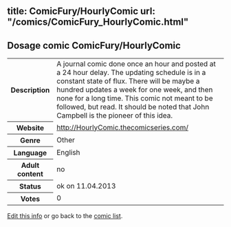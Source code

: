 title: ComicFury/HourlyComic
url: "/comics/ComicFury_HourlyComic.html"
---
Dosage comic ComicFury/HourlyComic
-----------------------------------------

<table class="comicinfo">
<tr>
<th>Description</th><td>A journal comic done once an hour and posted at a 24 hour delay. The updating schedule is in a constant state of flux. There will be maybe a hundred updates a week for one week, and then none for a long time. This comic not meant to be followed, but read. It should be noted that John Campbell is the pioneer of this idea.</td>
</tr>
<tr>
<th>Website</th><td><a href="http://HourlyComic.thecomicseries.com/">http://HourlyComic.thecomicseries.com/</a></td>
</tr>
<tr>
<th>Genre</th><td>Other</td>
</tr>
<tr>
<th>Language</th><td>English</td>
</tr>
<tr>
<th>Adult content</th><td>no</td>
</tr>
<tr>
<th>Status</th><td>ok on 11.04.2013</td>
</tr>
<tr>
<th>Votes</th><td>0</div></td>
</tr>
</table>

[Edit this info](/comics/ComicFury_HourlyComic_edit.html) or go back to the [comic list](../comic-index.html).

